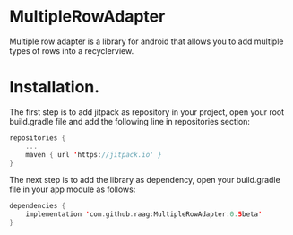 # MultipleRowAdapter

Multiple row adapter is a library for android that allows you to add multiple types of rows into a recyclerview.

# Installation.

The first step is to add jitpack as repository in your project, open your root build.gradle file and add the following line in repositories section:

```kotlin
repositories {
    ...
	maven { url 'https://jitpack.io' }
}
```

The next step is to add the library as dependency, open your build.gradle file in your app module as follows:

```kotlin
dependencies {
    implementation 'com.github.raag:MultipleRowAdapter:0.5beta'
}
```
